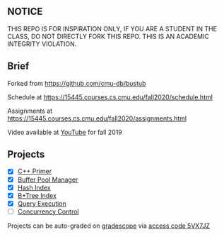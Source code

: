 ## NOTICE

THIS REPO IS FOR INSPIRATION ONLY, IF YOU ARE A STUDENT IN THE CLASS, DO NOT DIRECTLY FORK THIS REPO. THIS IS AN ACADEMIC INTEGRITY VIOLATION.

## Brief

Forked from https://github.com/cmu-db/bustub

Schedule at https://15445.courses.cs.cmu.edu/fall2020/schedule.html

Assignments at https://15445.courses.cs.cmu.edu/fall2020/assignments.html

Video available at [YouTube](https://www.youtube.com/playlist?list=PLSE8ODhjZXjbohkNBWQs_otTrBTrjyohi) for fall 2019

## Projects

- [x] [C++ Primer](https://15445.courses.cs.cmu.edu/fall2020/project0/)
- [x] [Buffer Pool Manager](https://15445.courses.cs.cmu.edu/fall2020/project1/)
- [x] [Hash Index](https://15445.courses.cs.cmu.edu/fall2021/project2/)
- [x] [B+Tree Index](https://15445.courses.cs.cmu.edu/fall2020/project2/)
- [x] [Query Execution](https://15445.courses.cs.cmu.edu/fall2020/project3/)
- [ ] [Concurrency Control](https://15445.courses.cs.cmu.edu/fall2020/project4/)

Projects can be auto-graded on [gradescope](https://www.gradescope.com/courses/195440) via [access code 5VX7JZ](https://github.com/cmu-db/bustub/issues/111#issuecomment-709673126)
